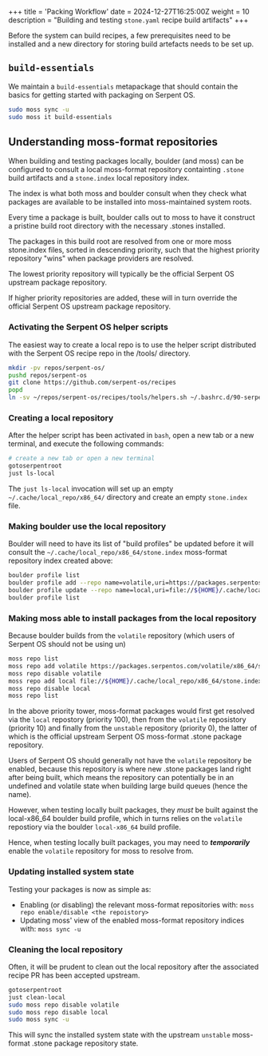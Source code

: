 +++
title = 'Packing Workflow'
date = 2024-12-27T16:25:00Z
weight = 10
description = "Building and testing `stone.yaml` recipe build artifacts"
+++


Before the system can build recipes, a few prerequisites need to be installed and a new directory for storing build
artefacts needs to be set up.

## `build-essentials`

We maintain a `build-essentials` metapackage that should contain the basics for getting started with packaging on
Serpent OS.

```bash
sudo moss sync -u
sudo moss it build-essentials
```

## Understanding moss-format repositories

When building and testing packages locally, boulder (and moss) can be configured to consult a local moss-format repository
containting `.stone` build artifacts and a `stone.index` local repository index.

The index is what both moss and boulder consult when they check what packages are available to be installed into moss-maintained
system roots.

Every time a package is built, boulder calls out to moss to have it construct a pristine build root directory with the necessary
.stones installed.

The packages in this build root are resolved from one or more moss stone.index files, sorted in descending priority,
such that the highest priority repository "wins" when package providers are resolved.

The lowest priority repository will typically be the official Serpent OS upstream package repository.

If higher priority repositories are added, these will in turn override the official Serpent OS upstream package repository.

### Activating the Serpent OS helper scripts

The easiest way to create a local repo is to use the helper script distributed with the Serpent OS recipe repo in the /tools/ directory.

```bash
mkdir -pv repos/serpent-os/
pushd repos/serpent-os
git clone https://github.com/serpent-os/recipes
popd
ln -sv ~/repos/serpent-os/recipes/tools/helpers.sh ~/.bashrc.d/90-serpent-helpers.sh
```

### Creating a local repository

After the helper script has been activated in `bash`, open a new tab or a new terminal, and execute the following commands:

```bash
# create a new tab or open a new terminal
gotoserpentroot
just ls-local
```

The `just ls-local` invocation will set up an empty `~/.cache/local_repo/x86_64/` directory and create an empty `stone.index` file.

### Making boulder use the local repository

Boulder will need to have its list of "build profiles" be updated before it will consult the `~/.cache/local_repo/x86_64/stone.index`
moss-format repository index created above:

```bash
boulder profile list
boulder profile add --repo name=volatile,uri=https://packages.serpentos.com/volatile/x86_64/stone.index,priority=0 local-x86_64
boulder profile update --repo name=local,uri=file://${HOME}/.cache/local_repo/x86_64/stone.index,priority=100 local-x86_64
boulder profile list
```

### Making moss able to install packages from the local repository

Because boulder builds from the `volatile` repository (which users of Serpent OS should not be using un)

```bash
moss repo list
moss repo add volatile https://packages.serpentos.com/volatile/x86_64/stone.index -p 10
moss repo disable volatile 
moss repo add local file://${HOME}/.cache/local_repo/x86_64/stone.index -p 100
moss repo disable local
moss repo list
```

In the above priority tower, moss-format packages would first get resolved via the `local` repostory (priority 100),
then from the `volatile` reposistory (priority 10) and finally from the `unstable` repository (priority 0), the latter
of which is the official upstream Serpent OS moss-format .stone package repository.

Users of Serpent OS should generally not have the `volatile` repository be enabled, because this repository is where
new .stone packages land right after being built, which means the repository can potentially be in an undefined and
volatile state when building large build queues (hence the name).

However, when testing locally built packages, they _must_ be built against the local-x86_64 boulder build profile,
which in turns relies on the `volatile` repostiory via the boulder `local-x86_64` build profile.

Hence, when testing locally built packages, you may need to _**temporarily**_ enable the `volatile` repository for moss
to resolve from.

### Updating installed system state

Testing your packages is now as simple as:

- Enabling (or disabling) the relevant moss-format repositories with:
  `moss repo enable/disable <the repoistory>`
- Updating moss' view of the enabled moss-format repository indices with:
  `moss sync -u`

### Cleaning the local repository

Often, it will be prudent to clean out the local repository after the associated recipe PR has been accepted upstream.

```bash
gotoserpentroot
just clean-local
sudo moss repo disable volatile
sudo moss repo disable local
sudo moss sync -u 
```

This will sync the installed system state with the upstream `unstable` moss-format .stone package repository state.
